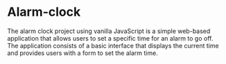 # Alarm-clock
The alarm clock project using vanilla JavaScript is a simple web-based application that allows users to set a specific time for an alarm to go off. The application consists of a basic interface that displays the current time and provides users with a form to set the alarm time.

